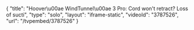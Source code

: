 {
    "title": "Hoover\u00ae WindTunnel\u00ae 3 Pro: Cord won't retract? Loss of sucti",
    "type": "solo",
    "layout": "iframe-static",
    "videoId": "3787526",
    "url": "\/tvpembed\/3787526"
}